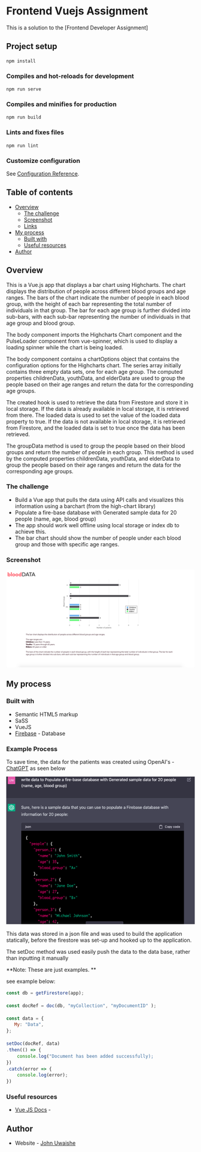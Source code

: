 # Frontend Vuejs Assignment

This is a solution to the [Frontend Developer Assignment]

## Project setup
```
npm install
```

### Compiles and hot-reloads for development
```
npm run serve
```

### Compiles and minifies for production
```
npm run build
```

### Lints and fixes files
```
npm run lint
```

### Customize configuration
See [Configuration Reference](https://cli.vuejs.org/config/).


## Table of contents

- [Overview](#overview)
  - [The challenge](#the-challenge)
  - [Screenshot](#screenshot)
  - [Links](#links)
- [My process](#my-process)
  - [Built with](#built-with)
  - [Useful resources](#useful-resources)
- [Author](#author)

## Overview

This is a Vue.js app that displays a bar chart using Highcharts. The chart displays the distribution of people across different blood groups and age ranges. The bars of the chart indicate the number of people in each blood group, with the height of each bar representing the total number of individuals in that group. The bar for each age group is further divided into sub-bars, with each sub-bar representing the number of individuals in that age group and blood group.

The body component imports the Highcharts Chart component and the PulseLoader component from vue-spinner, which is used to display a loading spinner while the chart is being loaded. 

The body component contains a chartOptions object that contains the configuration options for the Highcharts chart. The series array initially contains three empty data sets, one for each age group. The computed properties childrenData, youthData, and elderData are used to group the people based on their age ranges and return the data for the corresponding age groups.

The created hook is used to retrieve the data from Firestore and store it in local storage. If the data is already available in local storage, it is retrieved from there. The loaded data is used to set the value of the loaded data property to true. If the data is not available in local storage, it is retrieved from Firestore, and the loaded data is set to true once the data has been retrieved.

The groupData method is used to group the people based on their blood groups and return the number of people in each group. This method is used by the computed properties childrenData, youthData, and elderData to group the people based on their age ranges and return the data for the corresponding age groups.

### The challenge




- Build a Vue app that pulls the data using API calls and visualizes this information using a barchart (from the high-chart library)
- Populate a fire-base database with Generated sample data for 20 people (name, age, blood group)
- The app should work well offline using local storage or index db to achieve this.
- The bar chart should show the number of people under each blood group and those with specific age ranges.


### Screenshot

![](./screenshot1.png)


## My process

### Built with

- Semantic HTML5 markup
- SaSS
- VueJS
- [Firebase](https://firebase.google.com/) - Database


### Example Process

To save time, the data for the patients was created using OpenAI's - [ChatGPT](https://chat.openai.com/) as seen below

![](./datashot.png)

This data was stored in a json file and was used to build the application statically, before the firestore was set-up and hooked up to the application.

The setDoc method was used easily push the data to the data base, rather than inputting it manually


**Note: These are just examples. **

see example below:

```js
const db = getFirestore(app);

const docRef = doc(db, "myCollection", "myDocumentID" );

const data = {
   My: "Data",
};

setDoc(docRef, data)
.then(() => {
    console.log("Document has been added successfully);
})
.catch(error => {
    console.log(error);
})
```


### Useful resources

- [Vue JS Docs](https://vuejs.org/guide/introduction.html) - 

## Author

- Website - [John Uwaishe](https://www.johnwav.space)
